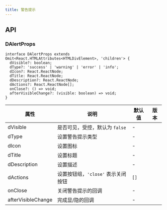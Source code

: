 ```yaml
---
title: 警告提示
---
```


## API

### DAlertProps

```tsx
interface DAlertProps extends Omit<React.HTMLAttributes<HTMLDivElement>, 'children'> {
  dVisible?: boolean;
  dType?: 'success' | 'warning' | 'error' | 'info';
  dIcon?: React.ReactNode;
  dTitle: React.ReactNode;
  dDescription?: React.ReactNode;
  dActions?: React.ReactNode[];
  onClose?: () => void;
  afterVisibleChange?: (visible: boolean) => void;
}
```

<!-- prettier-ignore-start -->
| 属性 | 说明 | 默认值 | 版本 | 
| --- | --- | --- | --- | 
| dVisible | 是否可见，受控，默认为 `false` | - |  |
| dType | 设置警告提示类型 | - |  |
| dIcon | 设置图标 | - |  |
| dTitle | 设置标题 | - |  |
| dDescription | 设置描述 | - |  |
| dActions | 设置按钮组，`'close'` 表示关闭按钮 | `[]` |  |
| onClose | 关闭警告提示的回调 | - |  |
| afterVisibleChange | 完成显/隐的回调 | - |  |
<!-- prettier-ignore-end -->
